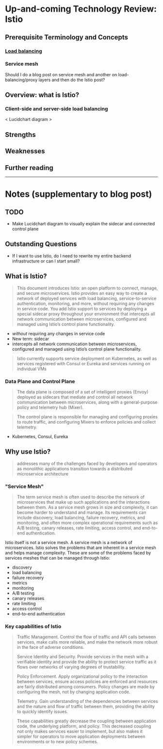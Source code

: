 # Up-and-coming Technology Review: Istio

## Prerequisite Terminology and Concepts

### [Load balancing]()

### Service mesh

Should I do a blog post on service mesh and another on load-balancing/proxy layers and then do the Istio post?

## Overview: what is Istio?

### Client-side and server-side load balancing

< Lucidchart diagram >

## Strengths

## Weaknesses

## Further reading

---

# Notes (supplementary to blog post)

## TODO

* Make Lucidchart diagram to visually explain the sidecar and connected control plane

## Outstanding Questions

* If I want to use Istio, do I need to rewrite my entire backend infrastructure or can I start small?

## What is Istio?

> This document introduces Istio: an open platform to connect, manage, and secure microservices. Istio provides an easy way to create a network of deployed services with load balancing, service-to-service authentication, monitoring, and more, without requiring any changes in service code. You add Istio support to services by deploying a special sidecar proxy throughout your environment that intercepts all network communication between microservices, configured and managed using Istio’s control plane functionality.

* *without* requiring any changes in service code
* New term: sidecar
* intercepts all network communication between microservices, configured and managed using Istio’s control plane functionality.

> Istio currently supports service deployment on Kubernetes, as well as services registered with Consul or Eureka and services running on individual VMs

### Data Plane and Control Plane

> The data plane is composed of a set of intelligent proxies (Envoy) deployed as sidecars that mediate and control all network communication between microservices, along with a general-purpose policy and telemetry hub (Mixer).

> The control plane is responsible for managing and configuring proxies to route traffic, and configuring Mixers to enforce policies and collect telemetry.

* Kubernetes, Consul, Eureka

## Why use Istio?

> addresses many of the challenges faced by developers and operators as monolithic applications transition towards a distributed microservice architecture

### "Service Mesh"

> The term service mesh is often used to describe the network of microservices that make up such applications and the interactions between them. As a service mesh grows in size and complexity, it can become harder to understand and manage. Its requirements can include discovery, load balancing, failure recovery, metrics, and monitoring, and often more complex operational requirements such as A/B testing, canary releases, rate limiting, access control, and end-to-end authentication.

Istio itself is not a service mesh. A service mesh is a network of microservices. Istio solves the problems that are inherent in a service mesh and helps manage complexity. These are some of the problems faced by services meshes that can be managed through Istio:

* discovery
* load balancing
* failure recovery
* metrics
* monitoring
* A/B testing
* canary releases
* rate limiting
* access control
* end-to-end authentication

### Key capabilities of Istio

> Traffic Management. Control the flow of traffic and API calls between services, make calls more reliable, and make the network more robust in the face of adverse conditions.
>
> Service Identity and Security. Provide services in the mesh with a verifiable identity and provide the ability to protect service traffic as it flows over networks of varying degrees of trustability.
>
> Policy Enforcement. Apply organizational policy to the interaction between services, ensure access policies are enforced and resources are fairly distributed among consumers. Policy changes are made by configuring the mesh, not by changing application code.
>
> Telemetry. Gain understanding of the dependencies between services and the nature and flow of traffic between them, providing the ability to quickly identify issues.

> These capabilities greatly decrease the coupling between application code, the underlying platform, and policy. This decreased coupling not only makes services easier to implement, but also makes it simpler for operators to move application deployments between environments or to new policy schemes.
